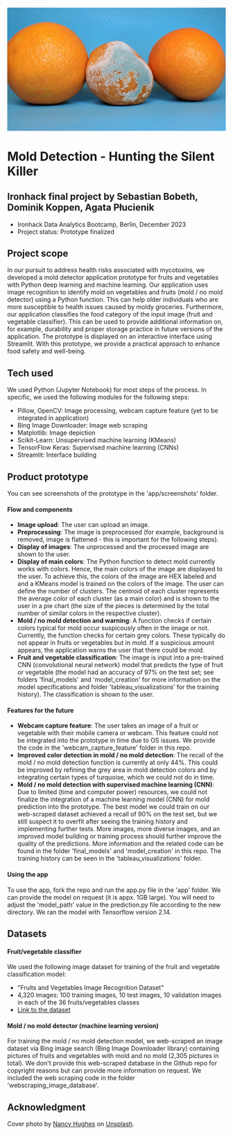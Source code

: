 ![Cover photo](cover_photo.jpg)

# Mold Detection - Hunting the Silent Killer
## Ironhack final project by Sebastian Bobeth, Dominik Koppen, Agata Płucienik
- Ironhack Data Analytics Bootcamp, Berlin, December 2023
- Project status: Prototype finalized

## Project scope
In our pursuit to address health risks associated with mycotoxins, we developed a mold detector application prototype for fruits and vegetables with Python deep learning and machine learning. Our application uses image recognition to identify mold on vegetables and fruits (mold / no mold detector) using a Python function. This can help older individuals who are more susceptible to health issues caused by moldy groceries. Furthermore, our application classifies the food category of the input image (fruit and vegetable classifier). This can be used to provide additional information on, for example, durability and proper storage practice in future versions of the application. The prototype is displayed on an interactive interface using Streamlit. With this prototype, we provide a practical approach to enhance food safety and well-being.

## Tech used
We used Python (Jupyter Notebook) for most steps of the process. In specific, we used the following modules for the following steps:
- Pillow, OpenCV: Image processing, webcam capture feature (yet to be integrated in application)
- Bing Image Downloader: Image web scraping
- Matplotlib: Image depiction
- Scikit-Learn: Unsupervised machine learning (KMeans)
- TensorFlow Keras: Supervised machine learning (CNNs)
- Streamlit: Interface building

## Product prototype
You can see screenshots of the prototype in the 'app/screenshots' folder.

#### Flow and components
- **Image upload**: The user can upload an image.
- **Preprocessing**: The image is preprocessed (for example, background is removed, image is flattened - this is important for the following steps).
- **Display of images**: The unprocessed and the processed image are shown to the user.
- **Display of main colors**: The Python function to detect mold currently works with colors. Hence, the main colors of the image are displayed to the user. To achieve this, the colors of the image are HEX labeled and and a KMeans model is trained on the colors of the image. The user can define the number of clusters. The centroid of each cluster represents the average color of each cluster (as a main color) and is shown to the user in a pie chart (the size of the pieces is determined by the total number of similar colors in the respective cluster).
- **Mold / no mold detection and warning**: A function checks if certain colors typical for mold occur suspicously often in the image or not. Currently, the function checks for certain grey colors. These typically do not appear in fruits or vegetables but in mold. If a suspicious amount appears, the application warns the user that there could be mold.
- **Fruit and vegetable classification**: The image is input into a pre-trained CNN (convolutional neural network) model that predicts the type of fruit or vegetable (the model had an accuracy of 97% on the test set; see folders 'final_models' and 'model_creation' for more information on the model specifications and folder 'tableau_visualizations' for the training history). The classification is shown to the user.

#### Features for the future
- **Webcam capture feature**: The user takes an image of a fruit or vegetable with their mobile camera or webcam. This feature could not be integrated into the prototype in time due to OS issues. We provide the code in the 'webcam_capture_feature' folder in this repo.
- **Improved color detection in mold / no mold detection**: The recall of the mold / no mold detection function is currently at only 44%. This could be improved by refining the grey area in mold detection colors and by integrating certain types of turquoise, which we could not do in time.
- **Mold / no mold detection with supervised machine learning (CNN)**: Due to limited (time and computer power) resources, we could not finalize the integration of a machine learning model (CNN) for mold prediction into the prototype. The best model we could train on our web-scraped dataset achieved a recall of 90% on the test set, but we still suspect it to overfit after seeing the training history and implementing further tests. More images, more diverse images, and an improved model building or training process should further improve the quality of the predictions. More information and the related code can be found in the folder 'final_models' and 'model_creation' in this repo. The training history can be seen in the 'tableau_visualizations' folder.

#### Using the app
To use the app, fork the repo and run the app.py file in the 'app' folder. We can provide the model on request (it is appx. 1GB large). You will need to adjust the 'model_path' value in the prediction.py file according to the new directory. We ran the model with Tensorflow version 2.14.

## Datasets
#### Fruit/vegetable classifier
We used the following image dataset for training of the fruit and vegetable classification model:
- "Fruits and Vegetables Image Recognition Dataset"
- 4,320 images: 100 training images, 10 test images, 10 validation images in each of the 36 fruits/vegetables classes
- [Link to the dataset](https://www.kaggle.com/datasets/kritikseth/fruit-and-vegetable-image-recognition)

#### Mold / no mold detector (machine learning version)
For training the mold / no mold detection model, we web-scraped an image dataset via Bing image search (Bing Image Downloader library) containing pictures of fruits and vegetables with mold and no mold (2,305 pictures in total). We don't provide this web-scraped database in the Github repo for copyright reasons but can provide more information on request. We included the web scraping code in the folder 'webscraping_image_database'.

## Acknowledgment
Cover photo by <a href="https://unsplash.com/@mostlymarvelling?utm_content=creditCopyText&utm_medium=referral&utm_source=unsplash">Nancy Hughes</a> on <a href="https://unsplash.com/photos/three-oranges-and-an-egg-on-a-blue-background-CswOWBovmVs?utm_content=creditCopyText&utm_medium=referral&utm_source=unsplash">Unsplash</a>.
